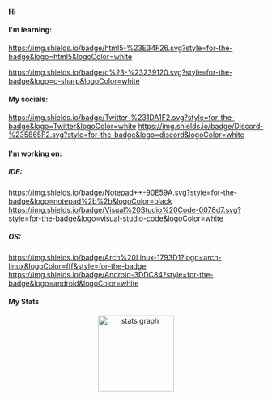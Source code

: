 #### Hi 


#### I'm learning:


https://img.shields.io/badge/html5-%23E34F26.svg?style=for-the-badge&logo=html5&logoColor=white

https://img.shields.io/badge/c%23-%23239120.svg?style=for-the-badge&logo=c-sharp&logoColor=white

#### My socials:

https://img.shields.io/badge/Twitter-%231DA1F2.svg?style=for-the-badge&logo=Twitter&logoColor=white
https://img.shields.io/badge/Discord-%235865F2.svg?style=for-the-badge&logo=discord&logoColor=white

#### I'm working on:
##### IDE:


 https://img.shields.io/badge/Notepad++-90E59A.svg?style=for-the-badge&logo=notepad%2b%2b&logoColor=black
 https://img.shields.io/badge/Visual%20Studio%20Code-0078d7.svg?style=for-the-badge&logo=visual-studio-code&logoColor=white

##### OS:
https://img.shields.io/badge/Arch%20Linux-1793D1?logo=arch-linux&logoColor=fff&style=for-the-badge
https://img.shields.io/badge/Android-3DDC84?style=for-the-badge&logo=android&logoColor=white


#### My Stats
<div align="center">
  <img src="https://github-readme-stats.vercel.app/api?hide_title=true&hide_rank=false&show_icons=true&include_all_commits=true&count_private=true&disable_animations=false&theme=slateorange&locale=en&hide_border=false&custom_title=Stats&username=mlotpl" height="150" alt="stats graph"  />


